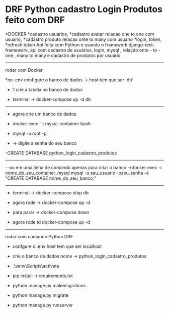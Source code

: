 # DRF Python cadastro Login Produtos feito com DRF
*DOCKER
*cadastro usuarios, *cadastro avatar relacao one to one com usuario, *cadastro produto relacao onte to many com usuario
*login, token, *refresh token
Api feita com Python e usando o framework django-rest-framework, api com cadastro de usuários, login, mysql , relação onte - to - one , many to many e cadastro de produtos por usuário

**********************

rodar com Docker

*no .env configure o banco de dados -> host tem que ser 'db'

* 1 crie a tabela no banco de dados
  
* terminal -> docker-compose up -d db

------------------------------------------------
* agora crie um banco de dados 

- docker exec -it mysql-container bash

- mysql -u root -p

- -> digite a senha do seu banco

-CREATE DATABASE python_login_cadastro_produtos

----------------------------------------------------------------

--ou em uma linha de comando apenas para criar o banco 
->docker exec -i nome_do_seu_container_mysql mysql -u seu_usuario -pseu_senha -e "CREATE DATABASE nome_do_seu_banco;"

-----------------------------------------------------------------------

* terminal -> docker-compose stop db

* agora rode -> docker-compose up -d

* para parar -> docker-compose down

* agora rode td docker-compose up -d

*************************

rodar com comando Python DRF

* confgure o .env host tem que ser localhost

* crie o banco de dados nome -> python_login_cadastro_produtos

*  .\venv\Scripts\activate 

* pip install -r requirements.txt

* python manage.py makemigrations   

* python manage.py migrate 

* python manage.py runserver 

